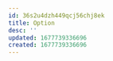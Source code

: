 ```yaml
---
id: 36s2u4dzh449qcj56chj8ek
title: Option
desc: ''
updated: 1677739336696
created: 1677739336696
---
```

